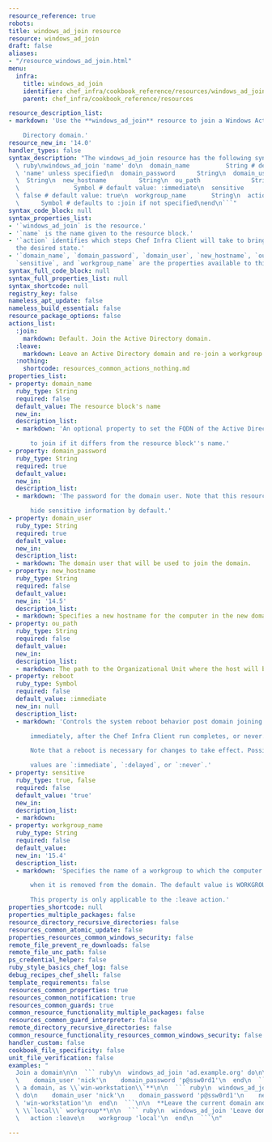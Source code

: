 ```yaml
---
resource_reference: true
robots:
title: windows_ad_join resource
resource: windows_ad_join
draft: false
aliases:
- "/resource_windows_ad_join.html"
menu:
  infra:
    title: windows_ad_join
    identifier: chef_infra/cookbook_reference/resources/windows_ad_join windows_ad_join
    parent: chef_infra/cookbook_reference/resources

resource_description_list:
- markdown: 'Use the **windows_ad_join** resource to join a Windows Active

    Directory domain.'
resource_new_in: '14.0'
handler_types: false
syntax_description: "The windows_ad_join resource has the following syntax:\n\n```\
  \ ruby\nwindows_ad_join 'name' do\n  domain_name          String # default value:\
  \ 'name' unless specified\n  domain_password      String\n  domain_user        \
  \  String\n  new_hostname         String\n  ou_path              String\n  reboot\
  \               Symbol # default value: :immediate\n  sensitive            true,\
  \ false # default value: true\n  workgroup_name       String\n  action         \
  \      Symbol # defaults to :join if not specified\nend\n```"
syntax_code_block: null
syntax_properties_list:
- '`windows_ad_join` is the resource.'
- '`name` is the name given to the resource block.'
- '`action` identifies which steps Chef Infra Client will take to bring the node into
  the desired state.'
- '`domain_name`, `domain_password`, `domain_user`, `new_hostname`, `ou_path`, `reboot`,
  `sensitive`, and `workgroup_name` are the properties available to this resource.'
syntax_full_code_block: null
syntax_full_properties_list: null
syntax_shortcode: null
registry_key: false
nameless_apt_update: false
nameless_build_essential: false
resource_package_options: false
actions_list:
  :join:
    markdown: Default. Join the Active Directory domain.
  :leave:
    markdown: Leave an Active Directory domain and re-join a workgroup.
  :nothing:
    shortcode: resources_common_actions_nothing.md
properties_list:
- property: domain_name
  ruby_type: String
  required: false
  default_value: The resource block's name
  new_in:
  description_list:
  - markdown: 'An optional property to set the FQDN of the Active Directory domain

      to join if it differs from the resource block''s name.'
- property: domain_password
  ruby_type: String
  required: true
  default_value:
  new_in:
  description_list:
  - markdown: 'The password for the domain user. Note that this resource is set to

      hide sensitive information by default.'
- property: domain_user
  ruby_type: String
  required: true
  default_value:
  new_in:
  description_list:
  - markdown: The domain user that will be used to join the domain.
- property: new_hostname
  ruby_type: String
  required: false
  default_value:
  new_in: '14.5'
  description_list:
  - markdown: Specifies a new hostname for the computer in the new domain.
- property: ou_path
  ruby_type: String
  required: false
  default_value:
  new_in:
  description_list:
  - markdown: The path to the Organizational Unit where the host will be placed.
- property: reboot
  ruby_type: Symbol
  required: false
  default_value: :immediate
  new_in: null
  description_list:
  - markdown: 'Controls the system reboot behavior post domain joining. Reboot

      immediately, after the Chef Infra Client run completes, or never.

      Note that a reboot is necessary for changes to take effect. Possible

      values are `:immediate`, `:delayed`, or `:never`.'
- property: sensitive
  ruby_type: true, false
  required: false
  default_value: 'true'
  new_in:
  description_list:
  - markdown:
- property: workgroup_name
  ruby_type: String
  required: false
  default_value:
  new_in: '15.4'
  description_list:
  - markdown: 'Specifies the name of a workgroup to which the computer is added to

      when it is removed from the domain. The default value is WORKGROUP.

      This property is only applicable to the :leave action.'
properties_shortcode: null
properties_multiple_packages: false
resource_directory_recursive_directories: false
resources_common_atomic_update: false
properties_resources_common_windows_security: false
remote_file_prevent_re_downloads: false
remote_file_unc_path: false
ps_credential_helper: false
ruby_style_basics_chef_log: false
debug_recipes_chef_shell: false
template_requirements: false
resources_common_properties: true
resources_common_notification: true
resources_common_guards: true
common_resource_functionality_multiple_packages: false
resources_common_guard_interpreter: false
remote_directory_recursive_directories: false
common_resource_functionality_resources_common_windows_security: false
handler_custom: false
cookbook_file_specificity: false
unit_file_verification: false
examples: "
  Join a domain\n\n  ``` ruby\n  windows_ad_join 'ad.example.org' do\n\
  \    domain_user 'nick'\n    domain_password 'p@ssw0rd1'\n  end\n  ```\n\n  **Join\
  \ a domain, as \\`win-workstation\\`**\n\n  ``` ruby\n  windows_ad_join 'ad.example.org'\
  \ do\n    domain_user 'nick'\n    domain_password 'p@ssw0rd1'\n    new_hostname\
  \ 'win-workstation'\n  end\n  ```\n\n  **Leave the current domain and re-join the\
  \ \\`local\\` workgroup**\n\n  ``` ruby\n  windows_ad_join 'Leave domain' do\n \
  \   action :leave\n    workgroup 'local'\n  end\n  ```\n"

---
```

